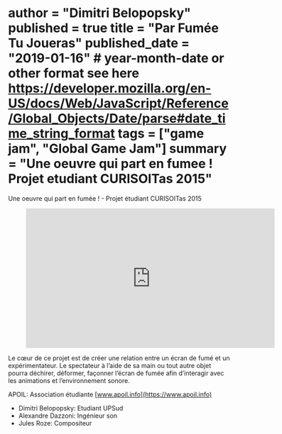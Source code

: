 author = "Dimitri Belopopsky"
published = true
title = "Par Fumée Tu Joueras"
published_date = "2019-01-16" # year-month-date or other format see here https://developer.mozilla.org/en-US/docs/Web/JavaScript/Reference/Global_Objects/Date/parse#date_time_string_format
tags = ["game jam", "Global Game Jam"]
summary = "Une oeuvre qui part en fumee ! Projet etudiant CURISOITas 2015"
=========

Une oeuvre qui part en fumée ! - Projet étudiant CURISOITas 2015

<figure class="video_container">
<iframe width="560" height="315" src="https://www.youtube-nocookie.com/embed/rIklxVpIqQY" frameborder="0" allow="accelerometer; autoplay; clipboard-write; encrypted-media; gyroscope; picture-in-picture" allowfullscreen></iframe>
</figure>

Le cœur de ce projet est de créer une relation entre un écran de fumé et un expérimentateur. Le spectateur à l’aide de sa main ou tout autre objet pourra déchirer, déformer, façonner l’écran de fumée afin d’interagir avec les animations et l’environnement sonore.

APOIL: Association étudiante [www.apoil.info](https://www.apoil.info)

- Dimitri Belopopsky: Etudiant UPSud
- Alexandre Dazzoni: Ingénieur son
- Jules Roze: Compositeur
